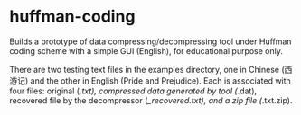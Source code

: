 # huffman-coding
Builds a prototype of data compressing/decompressing tool under Huffman coding scheme with a simple GUI (English), for educational purpose only.

There are two testing text files in the examples directory, one in Chinese (西游记) and the other in English (Pride and Prejudice). Each is associated with four files: original (*.txt), compressed data generated by tool (*.dat), recovered file by the decompressor (*_recovered.txt), and a zip file (*.txt.zip).
